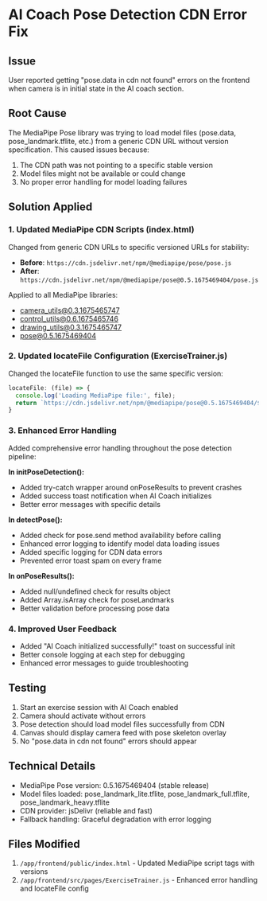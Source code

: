 # AI Coach Pose Detection CDN Error Fix

## Issue
User reported getting "pose.data in cdn not found" errors on the frontend when camera is in initial state in the AI coach section.

## Root Cause
The MediaPipe Pose library was trying to load model files (pose.data, pose_landmark.tflite, etc.) from a generic CDN URL without version specification. This caused issues because:
1. The CDN path was not pointing to a specific stable version
2. Model files might not be available or could change
3. No proper error handling for model loading failures

## Solution Applied

### 1. Updated MediaPipe CDN Scripts (index.html)
Changed from generic CDN URLs to specific versioned URLs for stability:
- **Before**: `https://cdn.jsdelivr.net/npm/@mediapipe/pose/pose.js`
- **After**: `https://cdn.jsdelivr.net/npm/@mediapipe/pose@0.5.1675469404/pose.js`

Applied to all MediaPipe libraries:
- camera_utils@0.3.1675465747
- control_utils@0.6.1675465746
- drawing_utils@0.3.1675465747
- pose@0.5.1675469404

### 2. Updated locateFile Configuration (ExerciseTrainer.js)
Changed the locateFile function to use the same specific version:
```javascript
locateFile: (file) => {
  console.log('Loading MediaPipe file:', file);
  return `https://cdn.jsdelivr.net/npm/@mediapipe/pose@0.5.1675469404/${file}`;
}
```

### 3. Enhanced Error Handling
Added comprehensive error handling throughout the pose detection pipeline:

**In initPoseDetection():**
- Added try-catch wrapper around onPoseResults to prevent crashes
- Added success toast notification when AI Coach initializes
- Better error messages with specific details

**In detectPose():**
- Added check for pose.send method availability before calling
- Enhanced error logging to identify model data loading issues
- Added specific logging for CDN data errors
- Prevented error toast spam on every frame

**In onPoseResults():**
- Added null/undefined check for results object
- Added Array.isArray check for poseLandmarks
- Better validation before processing pose data

### 4. Improved User Feedback
- Added "AI Coach initialized successfully!" toast on successful init
- Better console logging at each step for debugging
- Enhanced error messages to guide troubleshooting

## Testing
1. Start an exercise session with AI Coach enabled
2. Camera should activate without errors
3. Pose detection should load model files successfully from CDN
4. Canvas should display camera feed with pose skeleton overlay
5. No "pose.data in cdn not found" errors should appear

## Technical Details
- MediaPipe Pose version: 0.5.1675469404 (stable release)
- Model files loaded: pose_landmark_lite.tflite, pose_landmark_full.tflite, pose_landmark_heavy.tflite
- CDN provider: jsDelivr (reliable and fast)
- Fallback handling: Graceful degradation with error logging

## Files Modified
1. `/app/frontend/public/index.html` - Updated MediaPipe script tags with versions
2. `/app/frontend/src/pages/ExerciseTrainer.js` - Enhanced error handling and locateFile config
